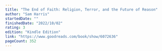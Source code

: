 ```yaml
---
title: "The End of Faith: Religion, Terror, and the Future of Reason"
author: "Sam Harris"
startedDate: ""
finishedDate: "2022/10/02"
rating: 3
edition: "Kindle Edition"
link: "https://www.goodreads.com/book/show/6072636"
pageCount: 352
---
```



